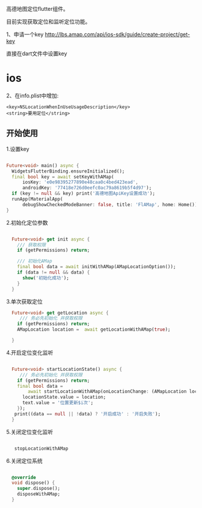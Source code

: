 高德地图定位flutter组件。

目前实现获取定位和监听定位功能。


1、申请一个key
http://lbs.amap.com/api/ios-sdk/guide/create-project/get-key

直接在dart文件中设置key

# ios
2、在info.plist中增加:
```
<key>NSLocationWhenInUseUsageDescription</key>
<string>要用定位</string>
```

## 开始使用
 
1.设置key
```dart

Future<void> main() async {
  WidgetsFlutterBinding.ensureInitialized();
  final bool key = await setKeyWithAMap(
      iosKey: 'e0e98395277890e48caa0c4bed423ead',
      androidKey: '77418e726d0eefc0ac79a8619b5f4d97');
  if (key != null && key) print('高德地图ApiKey设置成功');
  runApp(MaterialApp(
      debugShowCheckedModeBanner: false, title: 'FlAMap', home: Home()));
}

```

2.初始化定位参数
```dart

  Future<void> get init async {
    /// 获取权限
    if (getPermissions) return;

    /// 初始化AMap
    final bool data = await initWithAMap(AMapLocationOption());
    if (data != null && data) {
      show('初始化成功');
    }
  }


```

3.单次获取定位
```dart
  Future<void> get getLocation async {
     /// 务必先初始化 并获取权限
    if (getPermissions) return;
    AMapLocation location =  await getLocationWithAMap(true);

  }

```

4.开启定位变化监听
```dart

  Future<void> startLocationState() async {
     /// 务必先初始化 并获取权限
    if (getPermissions) return;
    final bool data =
        await startLocationWithAMap(onLocationChange: (AMapLocation location) {
      locationState.value = location;
      text.value = '位置更新$i次';
    });
   print((data == null || !data) ? '开启成功' : '开启失败');
  }

```
5.关闭定位变化监听
```dart

   stopLocationWithAMap

```

6.关闭定位系统

```dart

  @override
  void dispose() {
    super.dispose();
    disposeWithAMap;
  }
   
```